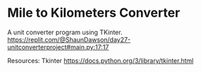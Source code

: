 # Mile to Kilometers Converter
A unit converter program using TKinter.
https://replit.com/@ShaunDawson/day27-unitconverterproject#main.py:17:17


Resources: 
Tkinter
https://docs.python.org/3/library/tkinter.html